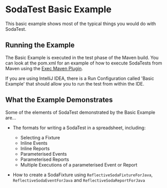 SodaTest Basic Example
======================

This basic example shows most of the typical things you would do with SodaTest.

Running the Example
-------------------

The Basic Example is executed in the test phase of the Maven build.
You can look at the pom.xml for an example of how to execute SodaTests from Maven using the [Exec Maven Plugin](http://mojo.codehaus.org/exec-maven-plugin/examples/example-exec-for-java-programs.html).

If you are using IntelliJ IDEA, there is a Run Configuration called 'Basic Example' that should allow
you to run the test from within the IDE.

What the Example Demonstrates
-----------------------------

Some of the elements of SodaTest demonstrated by the Basic Example are...

* The formats for writing a SodaTest in a spreadsheet, including:
  * Selecting a Fixture
  * Inline Events
  * Inline Reports
  * Parameterised Events
  * Parameterised Reports
  * Multiple Executions of a parameterised Event or Report

* How to create a SodaFixture using `ReflectiveSodaFixtureForJava`, `ReflectiveSodaEventForJava` and `ReflectiveSodaReportForJava`
